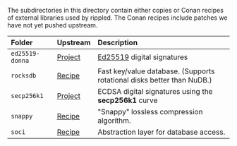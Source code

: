 The subdirectories in this directory contain either copies or Conan recipes
of external libraries used by rippled.
The Conan recipes include patches we have not yet pushed upstream.

| Folder          | Upstream                                     | Description |
|:----------------|:---------------------------------------------|:------------|
| `ed25519-donna` | [Project](https://github.com/floodyberry/ed25519-donna) | [Ed25519](http://ed25519.cr.yp.to/) digital signatures |
| `rocksdb`       | [Recipe](https://github.com/conan-io/conan-center-index/tree/master/recipes/rocksdb) | Fast key/value database. (Supports rotational disks better than NuDB.) |
| `secp256k1`     | [Project](https://github.com/bitcoin-core/secp256k1)    | ECDSA digital signatures using the **secp256k1** curve |
| `snappy`        | [Recipe](https://github.com/conan-io/conan-center-index/tree/master/recipes/snappy)  | "Snappy" lossless compression algorithm. |
| `soci`          | [Recipe](https://github.com/conan-io/conan-center-index/tree/master/recipes/soci)    | Abstraction layer for database access. |

